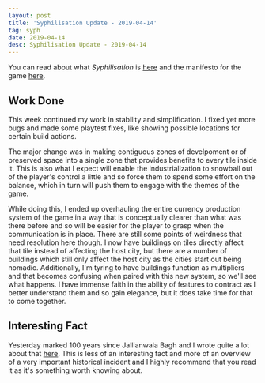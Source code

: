 ```yaml
---
layout: post
title: 'Syphilisation Update - 2019-04-14'
tag: syph
date: 2019-04-14
desc: Syphilisation Update - 2019-04-14
---
```



You can read about what *Syphilisation* is [here](/blog/syph/announce) and the manifesto for the game [here](/blog/syph/manifesto).

## Work Done

This week continued my work in stability and simplification. I fixed yet more bugs and made some playtest fixes, like showing possible locations for certain build actions.


The major change was in making contiguous zones of develpoment or of preserved space into a single zone that provides benefits to every tile inside it. This is also what I expect will enable the industrialization to snowball out of the player's control a little and so force them to spend some effort on the balance, which in turn will push them to engage with the themes of the game.


While doing this, I ended up overhauling the entire currency production system of the game in a way that is conceptually clearer than what was there before and so will be easier for the player to grasp when the communication is in place. There are still some points of weirdness that need resolution here though. I now have buildings on tiles directly affect that tile instead of affecting the host city, but there are a number of buildings which still only affect the host city as the cities start out being nomadic. Additionally, I'm tyring to have buildings function as multipliers and that becomes confusing when paired with this new system, so we'll see what happens. I have immense faith in the ability of features to contract as I better understand them and so gain elegance, but it does take time for that to come together.

## Interesting Fact

Yesterday marked 100 years since Jallianwala Bagh and I wrote quite a lot about that [here](/blog/syph/jallianwala100). This is less of an interesting fact and more of an overview of a very important historical incident and I highly recommend that you read it as it's something worth knowing about.

